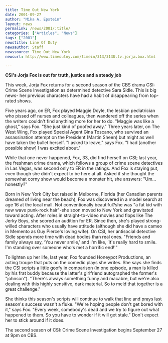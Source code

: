 ```yaml
---
title: Time Out New York
date: 2001-09-27
author: "Mika A. Epstein"
layout: news
permalink: /news/2001/:title/
categories: ["Articles", "News"]
tags: ["2001"]
newstitle: Line Of Duty  
newsauthor: Staff  
newssource: Time Out New York  
newsurl: http://www.timeoutny.com/timein/313/313U.tv.jorja.box.html  

---
```

**CSI's Jorja Fox is out for truth, justice and a steady job**

This week, Jorja Fox returns for a second season of the CBS drama CSI: Crime Scene Investigation as determined detective Sara Sidle. This is big news- her previous characters have had a habit of disappearing from top-rated shows. 

Five years ago, on ER, Fox played Maggie Doyle, the lesbian pediatrician who pissed off nurses and colleagues, then wandered off the series when the writers couldn't find anything more for her to do. "Maggie was like a ghost," says Fox. "She just kind of poofed away." Three years later, on The West Wing, Fox played Special Agent Gina Toscano, who survived an assassination attempt on the President (Martin Sheen) but might as well have taken the bullet herself. "I asked to leave," says Fox. "I had [another possible show] I was excited about." 

While that one never happened, Fox, 33, did find herself on CSI; last year, the freshman crime drama, which follows a group of crime scene detectives in Las Vegas, was second only to ER in the ratings. And Fox is staying put, even though she didn't expect to be here at all. Asked if she thought the somewhat corny show would become a monster hit, she answers: "Um... honestly?" 

Born in New York City but raised in Melborne, Florida (her Canadian parents dreamed of living near the beach), Fox was discovered in a model search at age 16 at the local mall. Not conventionally beautiful?she was "a fat kid with new wave punk-rock hair"-she soon moved to New York and gravitated toward acting. After roles in straight-to-video movies and flops like The Jerky Boys, she scored an audition for ER. Since then, she's played strong-willed characters who usually have attitude (although she did have a cameo in Memento as Guy Pierce's loving wife). On CSI, her antisocial detective Sidle spends more time with dead bodies than real ones. "Friends and family always say, &#8216;You never smile,' and I'm like, &#8216;It's really hard to smile. I'm standing over someone who's met a horrific end!'" 

To lighten up her life, last year, Fox founded Honeypot Productions, an acting troupe that puts on the comedic plays she writes. She says she finds the CSI scripts a little goofy in comparison (in one episode, a man is killed by his frat buddy because the latter's girlfriend autographed the former's "johnson"). "There's always something funny and macabre, but we're also dealing with this highly sensitive, dark material. So to meld that together is a great challenge." 

She thinks this season's scripts will continue to walk that line and prays last season's success wasn't a fluke. "We're hoping people don't get bored with it," says Fox. "Every week, somebody's dead and we try to figure out what happened to them. So you have to wonder if it will get stale." Don't expect her to stick around if it does. 

The second season of CSI: Crime Scene Investigation begins September 27 at 9pm on CBS. 

